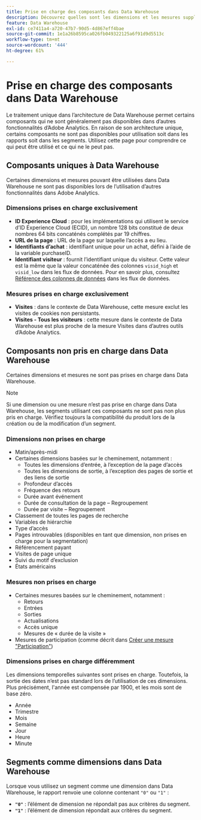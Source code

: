 ```yaml
---
title: Prise en charge des composants dans Data Warehouse
description: Découvrez quelles sont les dimensions et les mesures supplémentaires disponibles dans Data Warehouse et celles qui ne sont pas prises en charge.
feature: Data Warehouse
exl-id: ce7411a4-a720-47b7-90d5-4d867eff4bae
source-git-commit: 1e1a26b8595ca026fb049322125a6f91d9d5513c
workflow-type: tm+mt
source-wordcount: '444'
ht-degree: 61%

---
```


# Prise en charge des composants dans Data Warehouse

Le traitement unique dans l’architecture de Data Warehouse permet certains composants qui ne sont généralement pas disponibles dans d’autres fonctionnalités d’Adobe Analytics. En raison de son architecture unique, certains composants ne sont pas disponibles pour utilisation soit dans les rapports soit dans les segments. Utilisez cette page pour comprendre ce qui peut être utilisé et ce qui ne le peut pas.

## Composants uniques à Data Warehouse

Certaines dimensions et mesures pouvant être utilisées dans Data Warehouse ne sont pas disponibles lors de l’utilisation d’autres fonctionnalités dans Adobe Analytics.

### Dimensions prises en charge exclusivement

* **ID Experience Cloud** : pour les implémentations qui utilisent le service d’ID Experience Cloud (ECID), un nombre 128 bits constitué de deux nombres 64 bits concaténés complétés par 19 chiffres.
* **URL de la page** : URL de la page sur laquelle l’accès a eu lieu.
* **Identifiants d’achat** : identifiant unique pour un achat, défini à l’aide de la variable purchaseID.
* **Identifiant visiteur** : fournit l’identifiant unique du visiteur. Cette valeur est la même que la valeur concaténée des colonnes `visid_high` et `visid_low` dans les flux de données. Pour en savoir plus, consultez [Référence des colonnes de données](../analytics-data-feed/c-df-contents/datafeeds-reference.md) dans les flux de données.

### Mesures prises en charge exclusivement

* **Visites** : dans le contexte de Data Warehouse, cette mesure exclut les visites de cookies non persistants.
* **Visites - Tous les visiteurs** : cette mesure dans le contexte de Data Warehouse est plus proche de la mesure Visites dans d’autres outils d’Adobe Analytics.

## Composants non pris en charge dans Data Warehouse

Certaines dimensions et mesures ne sont pas prises en charge dans Data Warehouse.

>[!NOTE]
>
>Si une dimension ou une mesure n’est pas prise en charge dans Data Warehouse, les segments utilisant ces composants ne sont pas non plus pris en charge. Vérifiez toujours la compatibilité du produit lors de la création ou de la modification d’un segment.

### Dimensions non prises en charge

* Matin/après-midi
* Certaines dimensions basées sur le cheminement, notamment :
   * Toutes les dimensions d’entrée, à l’exception de la page d’accès
   * Toutes les dimensions de sortie, à l’exception des pages de sortie et des liens de sortie
   * Profondeur d’accès
   * Fréquence des retours
   * Durée avant événement
   * Durée de consultation de la page – Regroupement
   * Durée par visite – Regroupement
* Classement de toutes les pages de recherche
* Variables de hiérarchie
* Type d’accès
* Pages introuvables (disponibles en tant que dimension, non prises en charge pour la segmentation)
* Référencement payant
* Visites de page unique
* Suivi du motif d’exclusion
* États américains

### Mesures non prises en charge

* Certaines mesures basées sur le cheminement, notamment :
   * Retours
   * Entrées
   * Sorties
   * Actualisations
   * Accès unique
   * Mesures de « durée de la visite »
* Mesures de participation (comme décrit dans [Créer une mesure &quot;Participation&quot;](/help/components/c-calcmetrics/c-workflow/cm-workflow/c-build-metrics/participation-metric.md))

### Dimensions prises en charge différemment

Les dimensions temporelles suivantes sont prises en charge. Toutefois, la sortie des dates n’est pas standard lors de l’utilisation de ces dimensions. Plus précisément, l&#39;année est compensée par 1900, et les mois sont de base zéro.

* Année
* Trimestre
* Mois
* Semaine
* Jour
* Heure 
* Minute

## Segments comme dimensions dans Data Warehouse

Lorsque vous utilisez un segment comme une dimension dans Data Warehouse, le rapport renvoie une colonne contenant `"0"` ou `"1"` :

* **`"0"`** : l’élément de dimension ne répondait pas aux critères du segment.
* **`"1"`** : l’élément de dimension répondait aux critères du segment.
